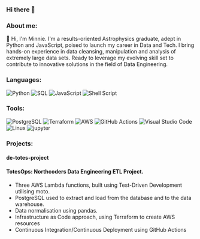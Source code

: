 ### Hi there 👋

<h3> About me:</h3>

👋 Hi, I'm Minnie.
I'm a results-oriented Astrophysics graduate, adept in Python and JavaScript, poised to launch my career in Data and Tech. I bring hands-on experience in data cleansing, manipulation and analysis of extremely large data sets. Ready to leverage my evolving skill set to contribute to innovative solutions in the field of Data Engineering.

<h3> Languages:</h3>
<p>
<a target="_blank"><img alt="Python" src="https://img.shields.io/badge/Python-3776AB.svg?style=for-the-badge&logo=Python&logoColor=white"/></a> 
<a target="_blank"><img alt="SQL" src="https://img.shields.io/badge/SQL-3776AB.svg?style=for-the-badge&logo=microsoft-sql-server&logoColor=white"/></a>
<a target="_blank"><img alt="JavaScript" src="https://img.shields.io/badge/javascript-%23323330.svg?style=for-the-badge&logo=javascript&logoColor=%23F7DF1E"/></a>
<a target="_blank"><img alt="Shell Script" src="https://img.shields.io/badge/shell_script-%23121011.svg?style=for-the-badge&logo=gnu-bash&logoColor=white"/></a> 
</p>

<h3> Tools:</h3>
<p>
<a target="_blank"><img alt="PostgreSQL" src="https://img.shields.io/badge/postgres-%23316192.svg?style=for-the-badge&logo=postgresql&logoColor=white"/></a>
<a target="_blank"><img alt="Terraform" src="https://img.shields.io/badge/terraform-%235835CC.svg?style=for-the-badge&logo=terraform&logoColor=white"/></a>
<a target="_blank"><img alt="AWS" src="https://img.shields.io/badge/AWS-%23FF9900.svg?style=for-the-badge&logo=amazon-aws&logoColor=white"/></a>
<a target="_blank"><img alt="GitHub Actions" src="https://img.shields.io/badge/github%20actions-%232671E5.svg?style=for-the-badge&logo=githubactions&logoColor=white"/></a>
<a target="_blank"><img alt="Visual Studio Code" src="https://img.shields.io/badge/Visual%20Studio%20Code-007ACC.svg?style=for-the-badge&logo=Visual-Studio-Code&logoColor=white"/></a>   
<a target="_blank"><img alt="Linux" src="https://img.shields.io/badge/Linux-FCC624?style=for-the-badge&logo=linux&logoColor=black"/></a> 
<a target="_blank"><img alt="jupyter" src="https://img.shields.io/badge/jupyter-%23FA0F00.svg?style=for-the-badge&logo=jupyter&logoColor=white"/></a> 
</p>

<h3> Projects:</h3>
<h4>de-totes-project</h4>
<h4>TotesOps: Northcoders Data Engineering ETL Project.</h4>

  - Three AWS Lambda functions, built using Test-Driven Development utilising moto.
  - PostgreSQL used to extract and load from the database and to the data warehouse.
  - Data normalisation using pandas.
  - Infrastructure as Code approach, using Terraform to create AWS resources
  - Continuous Integration/Continuous Deployment using GitHub Actions
